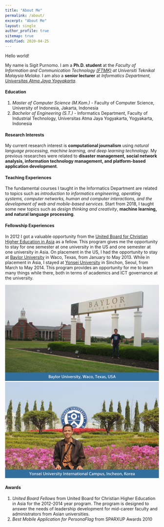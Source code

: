 ```yaml
---
title: "About Me"
permalink: /about/
excerpt: "About Me"
layout: single
author_profile: true
sitemap: true
modified: 2020-04-25
---
```


Hello world!

My name is Sigit Purnomo. I am a **Ph.D. student** at the *Faculty of Information and Communication Technology [(FTMK)](http://ftmk.utem.edu.my/web/) at Universiti Teknikal Malaysia Melaka*. I am also a **senior lecturer** at *Informatics Department, [Universitas Atma Jaya Yogyakarta](https://www.uajy.ac.id)*. 

#### Education
1. *Master of Computer Science (M.Kom.)* - Faculty of Computer Science, University of Indonesia, Jakarta, Indonesia
2. *Bachelor of Engineering (S.T.)* -  Informatics Department, Faculty of Industrial Technology, Universitas Atma Jaya Yogyakarta, Yogyakarta, Indonesia

#### Research Interests
My current research interest is **computational journalism** using *natural language processing, machine learning, and deep learning technology*. My previous researches were related to **disaster management, social network analysis, information technology management, and platform-based application development**.

#### Teaching Experiences
The fundamental courses I taught in the Informatics Department are related to topics such as *introduction to informatics engineering, operating systems, computer networks, human and computer interactions, and the development of web and mobile-based services*. Start from 2018, I taught some new topics such as *design thinking and creativity*, **machine learning, and natural language processing**.

#### Fellowship Experiences
In 2012 I got a valuable opportunity from the [United Board for Christian Higher Education in Asia](https://unitedboard.org) as a fellow. This program gives me the opportunity to stay for one semester at one university in the US and one semester at one university in Asia. On placement in the US, I had the opportunity to stay at [Baylor University](https://baylor.edu) in Waco, Texas, from January to May 2013. While in placement in Asia, I stayed at [Yonsei University](https://yonsei.ac.kr) in Sinchon, Seoul, from March to May 2014. This program provides an opportunity for me to learn many things while there, both in terms of academics and ICT governance at the university. <br />

![My first placement at Baylor University](/assets/images/01-slide-content-5-1024x640.png "My first placement at Baylor University") 
![My visit to Yonsei University International Campus in Incheon](/assets/images/01-slide-content-11-1024x640.png "My visit to Yonsei University International Campus in Incheon")

#### Awards
1. *United Board Fellows* from United Board for Christian Higher Education in Asia for the 2012-2014 year program. The program is designed to answer the needs of leadership development for mid-career faculty and administrators from Asian universities.
2. *Best Mobile Application for PersonaFlag* from SPARXUP Awards 2010 
